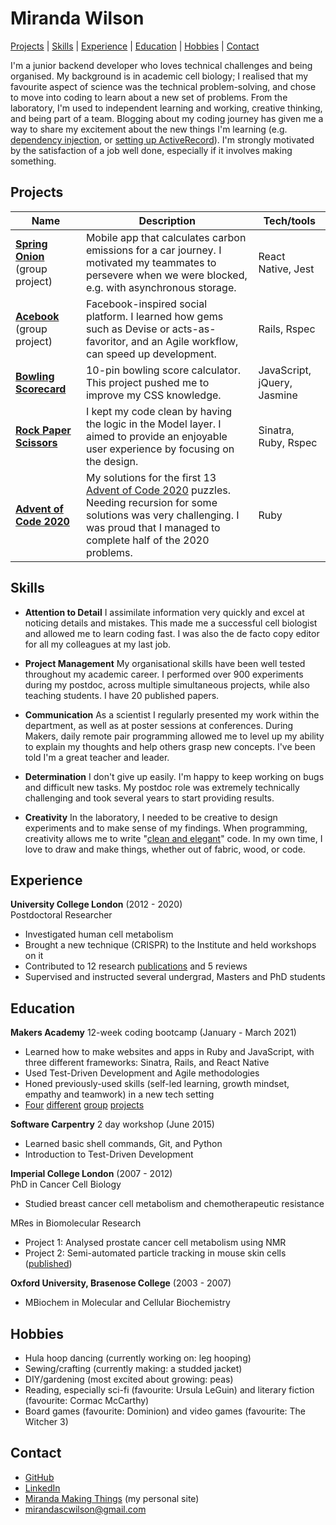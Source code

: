 # Miranda Wilson

[Projects](#Projects) | [Skills](#Skills) | [Experience](#experience) | [Education](#education) | [Hobbies](#hobbies) | [Contact](#contact)



I'm a junior backend developer who loves technical challenges and being organised. My background is in academic cell biology; I realised that my favourite aspect of science was the technical problem-solving, and chose to move into coding to learn about a new set of problems. From the laboratory, I'm used to independent learning and working, creative thinking, and being part of a team. Blogging about my coding journey has given me a way to share my excitement about the new things I'm learning (e.g. [dependency injection](https://www.mirandawilson.tech/blog/2021/03/13/bank-gilded-rose/), or [setting up ActiveRecord](https://www.mirandawilson.tech/blog/2021/02/01/walkthrough-chitter-orm/)). I'm strongly motivated by the satisfaction of a job well done, especially if it involves making something.

## Projects

| Name                         | Description       | Tech/tools        |
| ---------------------------- | ----------------- | ----------------- |
| [**Spring Onion**](https://github.com/mscwilson/SmellsLikeGreenSpirit) (group project) | Mobile app that calculates carbon emissions for a car journey. I motivated my teammates to persevere when we were blocked, e.g. with asynchronous storage. | React Native, Jest |
| [**Acebook**](https://github.com/mscwilson/acebook-poke) (group project)  | Facebook-inspired social platform. I learned how gems such as Devise or acts-as-favoritor, and an Agile workflow, can speed up development. | Rails, Rspec              |
| [**Bowling Scorecard**](https://github.com/mscwilson/bowling) | 10-pin bowling score calculator. This project pushed me to improve my CSS knowledge. | JavaScript, jQuery, Jasmine             |
| [**Rock Paper Scissors**](https://github.com/mscwilson/rps-challenge) | I kept my code clean by having the logic in the Model layer. I aimed to provide an enjoyable user experience by focusing on the design.  | Sinatra, Ruby, Rspec             |
| [**Advent of Code 2020**](https://github.com/mscwilson/AdventOfCode2020) | My solutions for the first 13 [Advent of Code 2020](https://adventofcode.com/2020) puzzles. Needing recursion for some solutions was very challenging. I was proud that I managed to complete half of the 2020 problems. | Ruby              |

## Skills
* **Attention to Detail** I assimilate information very quickly and excel at noticing details and mistakes. This made me a successful cell biologist and allowed me to learn coding fast. I was also the de facto copy editor for all my colleagues at my last job.  
  
* **Project Management** My organisational skills have been well tested throughout my academic career. I performed over 900 experiments during my postdoc, across multiple simultaneous projects, while also teaching students. I have 20 published papers.  
  
* **Communication** As a scientist I regularly presented my work within the department, as well as at poster sessions at conferences. During Makers, daily remote pair programming allowed me to level up my ability to explain my thoughts and help others grasp new concepts. I've been told I'm a great teacher and leader.  
  
* **Determination** I don't give up easily. I'm happy to keep working on bugs and difficult new tasks. My postdoc role was extremely technically challenging and took several years to start providing results.  
  
* **Creativity** In the laboratory, I needed to be creative to design experiments and to make sense of my findings. When programming, creativity allows me to write "[clean and elegant](2021-03-22-Yellow%20Farfetchd%2026-feedback.pdf)" code. In my own time, I love to draw and make things, whether out of fabric, wood, or code.  


## Experience

**University College London** (2012 - 2020)  
Postdoctoral Researcher
- Investigated human cell metabolism
- Brought a new technique (CRISPR) to the Institute and held workshops on it
- Contributed to 12 research [publications](https://scholar.google.co.uk/citations?hl=en&user=QGM8HrIAAAAJ&sortby=pubdate&view_op=list_works&gmla=AJsN-F55fwaEBoXoMg2SHNuxiAhedJovNjBzgnuoEyHdgG5zaIv-Yot4D_A8bwFxogjlZeLF642MM0xsKGW-xoadYS54YfCzc3EGa4vgcHRKKgHXKo1Dpw4) and 5 reviews
- Supervised and instructed several undergrad, Masters and PhD students

## Education

**Makers Academy** 12-week coding bootcamp (January - March 2021)
  - Learned how to make websites and apps in Ruby and JavaScript, with three different frameworks: Sinatra, Rails, and React Native
  - Used Test-Driven Development and Agile methodologies
  - Honed previously-used skills (self-led learning, growth mindset, empathy and teamwork) in a new tech setting
  - [Four](https://github.com/mscwilson/makersbnb) [different](https://github.com/mscwilson/notes) [group](https://github.com/mscwilson/acebook-poke) [projects](https://github.com/mscwilson/SmellsLikeGreenSpirit)
  

**Software Carpentry** 2 day workshop (June 2015)  
* Learned basic shell commands, Git, and Python
* Introduction to Test-Driven Development

  
**Imperial College London** (2007 - 2012)  
PhD in Cancer Cell Biology
* Studied breast cancer cell metabolism and chemotherapeutic resistance  
  
MRes in Biomolecular Research
* Project 1: Analysed prostate cancer cell metabolism using NMR
* Project 2: Semi-automated particle tracking in mouse skin cells ([published](https://onlinelibrary.wiley.com/doi/full/10.1111/j.1600-0854.2011.01283.x))

  
**Oxford University, Brasenose College** (2003 - 2007)
* MBiochem in Molecular and Cellular Biochemistry


## Hobbies

- Hula hoop dancing (currently working on: leg hooping)
- Sewing/crafting (currently making: a studded jacket)
- DIY/gardening (most excited about growing: peas)
- Reading, especially sci-fi (favourite: Ursula LeGuin) and literary fiction (favourite: Cormac McCarthy)
- Board games (favourite: Dominion) and video games (favourite: The Witcher 3)

## Contact
* [GitHub](https://github.com/mscwilson)
* [LinkedIn](https://www.linkedin.com/in/miranda-wilson-b2196336/)
* [Miranda Making Things](https://www.mirandawilson.tech/) (my personal site)
* mirandascwilson@gmail.com
